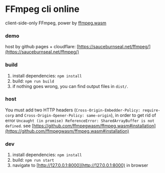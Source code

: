 # FFmpeg cli online
client-side-only FFmpeg, power by [ffmpeg.wasm](https://ffmpegwasm.netlify.app/)


### demo
host by github pages + cloudflare: [https://sauceburnseal.net/ffmpeg/](https://sauceburnseal.net/ffmpeg/)


### build

1. install dependencies: `npm install`
2. build: `npm run build`
3. if nothing goes wrong, you can find output files in `dist/`.


### host

You must add two HTTP headers (`Cross-Origin-Embedder-Policy: require-corp` and `Cross-Origin-Opener-Policy: same-origin`),
in order to get rid of error `Uncaught (in promise) ReferenceError: SharedArrayBuffer is not defined`.
see [https://github.com/ffmpegwasm/ffmpeg.wasm#installation](https://github.com/ffmpegwasm/ffmpeg.wasm#installation)


### dev

1. install dependencies: `npm install`
2. build: `npm run start`
3. navigate to [http://127.0.0.1:8000](http://127.0.0.1:8000) in browser
